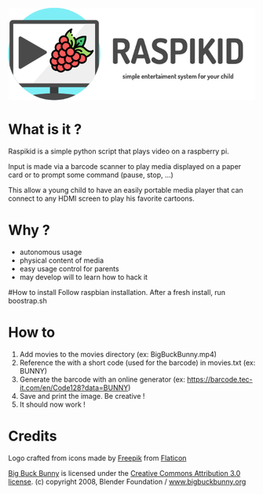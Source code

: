 
![raspikid](https://raw.githubusercontent.com/victorcerutti/raspikid/master/raspikid.png)

# What is it ?
Raspikid is a simple python script that plays video on a raspberry pi.

Input is made via a barcode scanner to play media displayed on a paper card or to prompt some command (pause, stop, …)

This allow a young child to have an easily portable media player that can connect to any HDMI screen to play his favorite cartoons.

# Why ?
- autonomous usage
- physical content of media
- easy usage control for parents
- may develop will to learn how to hack it

#How to install
Follow raspbian installation.
After a fresh install, run boostrap.sh

# How to
1. Add movies to the movies directory (ex: BigBuckBunny.mp4)
2. Reference the with a short code (used for the barcode) in movies.txt (ex: BUNNY)
3. Generate the barcode with an online generator (ex: https://barcode.tec-it.com/en/Code128?data=BUNNY)
4. Save and print the image. Be creative !
5. It should now work !

# Credits

Logo crafted from icons made by [Freepik](http://www.freepik.com) from [Flaticon](https://www.flaticon.com)

[Big Buck Bunny](https://peach.blender.org/) is licensed under the
[Creative Commons Attribution 3.0 license](http://creativecommons.org/licenses/by/3.0/).
(c) copyright 2008, Blender Foundation / www.bigbuckbunny.org
